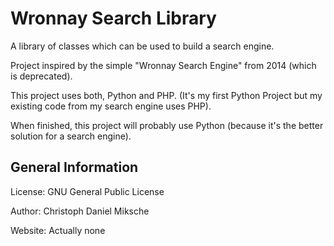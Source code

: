 # Wronnay Search Library
A library of classes which can be used to build a search engine.

Project inspired by the simple "Wronnay Search Engine" from 2014 (which is deprecated).

This project uses both, Python and PHP. (It's my first Python Project but my existing code from my search engine uses PHP).

When finished, this project will probably use Python (because it's the better solution for a search engine).

## General Information
License: GNU General Public License

Author: Christoph Daniel Miksche

Website: Actually none
